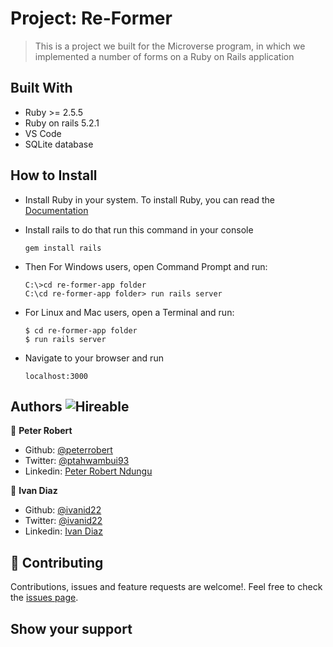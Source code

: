 # Project: Re-Former
 > This is a project we built for the Microverse program, in which we implemented a number of forms on a Ruby on Rails application

## Built With

- Ruby >= 2.5.5 
- Ruby on rails 5.2.1
- VS Code
- SQLite database

## How to Install

- Install Ruby in your system. To install Ruby, you can read the [Documentation](https://www.ruby-lang.org/en/documentation/installation/)
- Install rails to do that run this command in your console
    ``` 
    gem install rails

    ``` 
- Then For Windows users, open Command Prompt and run:
    ```console
    C:\>cd re-former-app folder
    C:\cd re-former-app folder> run rails server
    ```
- For Linux and Mac users, open a Terminal and run:
    ```console
    $ cd re-former-app folder
    $ run rails server
    ``` 
- Navigate to your browser and run
 
   ```
   localhost:3000

   ```

## Authors  ![Hireable](https://img.shields.io/badge/HIREABLE-YES-yellowgreen&?style=for-the-badge)

👤 **Peter Robert**

- Github: [@peterrobert](https://github.com/peterrobert)
- Twitter: [@ptahwambui93](https://twitter.com/Ptahwambui93)
- Linkedin: [Peter Robert Ndungu](https://www.linkedin.com/in/peter-rob-ndungu/)

👤 **Ivan Diaz**

- Github: [@ivanid22](https://github.com/ivanid22)
- Twitter: [@ivanid22](https://twitter.com/ivanid22)
- Linkedin: [Ivan Diaz](https://www.linkedin.com/in/ivanid22/)


## 🤝 Contributing

Contributions, issues and feature requests are welcome!. Feel free to check the [issues page](issues/).

## Show your support